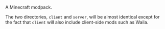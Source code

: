A Minecraft modpack.

The two directories, `client` and `server`, will be almost identical except
for the fact that `client` will also include client-side mods such as Waila.
